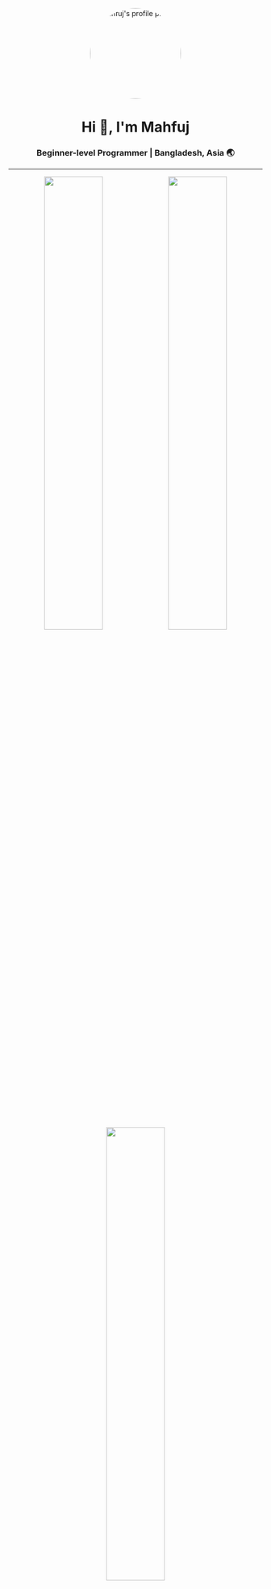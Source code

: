 <!-- Profile Picture -->
<p align="center">
  <img src="https://avatars.githubusercontent.com/u/141043578?s=400&u=3778d0ba519dfdc841e693b4cf6e79527a6db419&v=4" alt="Mahfuj's profile picture" width="180" style="border-radius:50%;"/>
</p>
 
<h1 align="center">Hi 👋, I'm Mahfuj</h1>
<h3 align="center">Beginner-level Programmer | Bangladesh, Asia 🌏</h3>

---

<!-- GitHub Stats -->
<p align="center">
  <img width="48%" src="https://github-readme-stats.vercel.app/api?username=mahfujur221&show_icons=true&theme=tokyonight&hide_border=true" />
  <img width="48%" src="https://github-readme-streak-stats.herokuapp.com/?user=mahfujur221&theme=tokyonight&hide_border=true" />
</p>

<p align="center">
  <img width="48%" src="https://github-readme-stats.vercel.app/api/top-langs/?username=mahfujur221&layout=compact&theme=tokyonight&hide_border=true" />
</p>

---

<!-- About Me -->
### 👨‍💻 About Me
- 🌱 I’m currently learning **Python, Java & Web Development**
- 💡 Interested in problem-solving and creating small projects
- 🎯 Goal: Become a full-stack developer
- 📫 Reach me at **mdmahfuj.cse@gmail.com**

---

<!-- Languages and Tools -->
<h2 align="left">  <img src="https://media2.giphy.com/media/QssGEmpkyEOhBCb7e1/giphy.gif?cid=ecf05e47a0n3gi1bfqntqmob8g9aid1oyj2wr3ds3mg700bl&rid=giphy.gif" width="32"> Languages :</h2>
<p align="center">
  <a href="https://skillicons.dev">
    <img src="https://skillicons.dev/icons?i=js,py,c,cpp,java,php,html,css&perline=5"/>
  </a>
</p>

---

<!-- Software -->
<h2 align="left">  <img src="https://media2.giphy.com/media/QssGEmpkyEOhBCb7e1/giphy.gif?cid=ecf05e47a0n3gi1bfqntqmob8g9aid1oyj2wr3ds3mg700bl&rid=giphy.gif" width="32"> 💻 Tools I Use tools :</h2>
<p align="center">
  <a href="https://skillicons.dev">
    <img src="https://skillicons.dev/icons?i=figma,xd,photoshop&perline=5"/>
  </a>
</p>

<h2 align="left">  <img src="https://media2.giphy.com/media/QssGEmpkyEOhBCb7e1/giphy.gif?cid=ecf05e47a0n3gi1bfqntqmob8g9aid1oyj2wr3ds3mg700bl&rid=giphy.gif" width="32"> Dev tools :</h2>
<p align="center">
  <a href="https://skillicons.dev">
    <img src="https://skillicons.dev/icons?i=netlify,vercel,vscode&perline=5"/>
  </a>
</p>

---

<!-- Trophies -->
### 🏆 GitHub Trophies
<p align="center">
  <img src="https://github-profile-trophy.vercel.app/?username=mahfujur221&theme=flat&no-frame=true&margin-w=10" alt="trophies"/>
</p>

---

<!-- Connect -->
### 📬 Connect with Me
<p align="center">
  <a href="https://fb.com/mahfuj.chowdhury.773" target="blank"><img src="https://img.icons8.com/fluency/48/facebook-new.png"/></a>
  <a href="https://www.instagram.com/mahfuj.chowdhury.773" target="blank"><img src="https://img.icons8.com/fluency/48/instagram-new.png"/></a>
  <a href="https://www.linkedin.com/in/" target="blank"><img src="https://img.icons8.com/fluency/48/linkedin.png"/></a>
  <a href="https://twitter.com/" target="blank"><img src="https://img.icons8.com/fluency/48/twitter.png"/></a>
  <a href="https://www.youtube.com/" target="blank"><img src="https://img.icons8.com/fluency/48/youtube-play.png"/></a>
</p>

---

<p align="center"> 
  <img src="https://komarev.com/ghpvc/?username=mahfujur221&label=Profile%20Views&color=0e75b6&style=flat" alt="profile views" /> 
</p>


<!-- Activity Graph -->
<img src="https://user-images.githubusercontent.com/74038190/212284136-03988914-d899-44b4-b1d9-4eeccf656e44.gif" width="32"> Detailed Analytics
<div align="center">
     <img src="https://github-readme-activity-graph.vercel.app/graph?username=mahfujur221&custom_title=My%20Contribution%20Graph&bg_color=FFFFF&color=58A6FF&line=1F6FEB&point=FF6B6B&area=true&hide_border=true&border_radius=10" />
</div>
